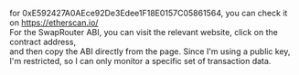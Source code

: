 for 0xE592427A0AEce92De3Edee1F18E0157C05861564, you can check it on https://etherscan.io/  
For the SwapRouter ABI, you can visit the relevant website, click on the contract address,   
and then copy the ABI directly from the page.
Since I'm using a public key, I'm restricted, 
so I can only monitor a specific set of transaction data.






